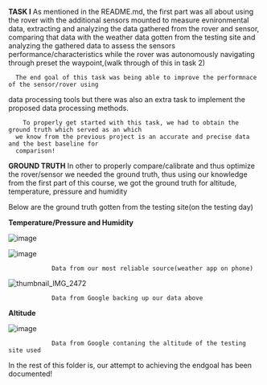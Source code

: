 **TASK I**
      As mentioned in the README.md, the first part was all about using the rover with the additional
   sensors mounted to measure evnironmental data, extracting and analyzing the data gathered from the
   rover and sensor, comparing that data with the weather data gotten from the testing site and analyzing the
   gathered data to assess the sensors performance/characteristics while the rover was autonomously 
   navigating through preset the waypoint,(walk through of this in task 2)

      The end goal of this task was being able to improve the performnace of the sensor/rover using 
   data processing tools but there was also an extra task to implement the proposed data processing
   methods. 
 
        To properly get started with this task, we had to obtain the ground truth which served as an which
      we know from the previous project is an accurate and precise data and the best baseline for
      comparison!

**GROUND TRUTH** 
   In other to properly compare/calibrate and thus optimize the rover/sensor we needed the ground truth, 
thus using our knowledge from the first part of this course, we got the ground truth for altitude, 
temperature, pressure and humidity 

 Below are the ground truth gotten from the testing site(on the testing day)

**Temperature/Pressure and Humidity**




  
![image](https://github.com/Tomiwa2/MRE320_MarsRover/assets/49229168/d7f64bf0-d354-4167-b8fa-6a81d0bee262)

















![image](https://github.com/Tomiwa2/MRE320_MarsRover/assets/49229168/80f2f9e6-8af6-4937-99e7-38bdb8a09712)















                Data from our most reliable source(weather app on phone)








![thumbnail_IMG_2472](https://github.com/Tomiwa2/MRE320_MarsRover/assets/49229168/fdf7c052-82ac-4016-917b-3a2f5df782a8)









                Data from Google backing up our data above 
                
**Altitude**









![image](https://github.com/Tomiwa2/MRE320_MarsRover/assets/49229168/b6cb9046-2b4b-487a-bf2a-2c91564c1d6b)











                Data from Google contaning the altitude of the testing site used 

In the rest of this folder is, our attempt to achieving the endgoal has been documented!
